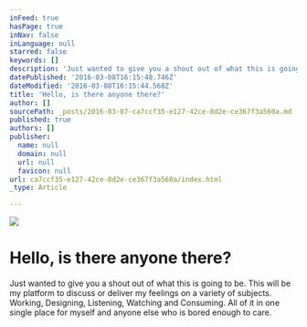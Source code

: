 ```yaml
---
inFeed: true
hasPage: true
inNav: false
inLanguage: null
starred: false
keywords: []
description: 'Just wanted to give you a shout out of what this is going to be. This will be my platform to discuss or deliver my feelings on a variety of subjects. Working, Designing, Listening, Watching and Consuming. All of it in one single place for myself and anyone else who is bored enough to care.'
datePublished: '2016-03-08T16:15:48.746Z'
dateModified: '2016-03-08T16:15:44.568Z'
title: 'Hello, is there anyone there?'
author: []
sourcePath: _posts/2016-03-07-ca7ccf35-e127-42ce-8d2e-ce367f3a560a.md
published: true
authors: []
publisher:
  name: null
  domain: null
  url: null
  favicon: null
url: ca7ccf35-e127-42ce-8d2e-ce367f3a560a/index.html
_type: Article

---
```

![](https://the-grid-user-content.s3-us-west-2.amazonaws.com/14470911-ab50-44ad-80a0-5b3cce273003.jpg)

# Hello, is there anyone there?

Just wanted to give you a shout out of what this is going to be. This will be my platform to discuss or deliver my feelings on a variety of subjects. Working, Designing, Listening, Watching and Consuming. All of it in one single place for myself and anyone else who is bored enough to care.